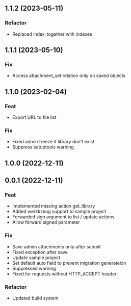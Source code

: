 ## 1.1.2 (2023-05-11)

### Refactor

- Replaced index_together with indexes

## 1.1.1 (2023-05-10)

### Fix

- Access attachment_set relation only on saved objects

## 1.1.0 (2023-02-04)

### Feat

- Export URL to file list

### Fix

- Fixed admin freeze if library don't exist
- Suppress setuptools warning

## 1.0.0 (2022-12-11)

## 0.0.1 (2022-12-11)

### Feat

- Implemented missing action get_library
- Added werkkzeug support to sample project
- Forwarded sign argument to list / update actions
- Allow forward signed parameter

### Fix

- Save admin attachments only after submit
- Fixed exception after save
- Update sample project
- Set default auto field to prevent migration generateion
- Suppressed warning
- Fixed for requests without HTTP_ACCEPT header

### Refactor

- Updated build system
